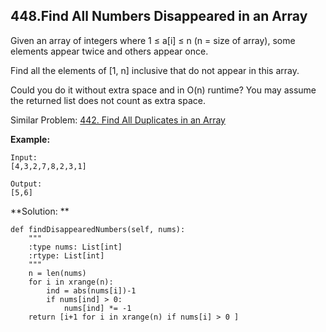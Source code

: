 ## 448.Find All Numbers Disappeared in an Array

Given an array of integers where 1 ≤ a[i] ≤ n (n = size of array), some elements appear twice and others appear once.

Find all the elements of [1, n] inclusive that do not appear in this array.

Could you do it without extra space and in O(n) runtime? You may assume the returned list does not count as extra space.

Similar Problem: [442. Find All Duplicates in an Array](https://ianna1009.gitbooks.io/leectcode-solution/content/442find_all_duplicates_in_an_array.html)

**Example:**

    Input:
    [4,3,2,7,8,2,3,1]

    Output:
    [5,6]
    
**Solution: **

    def findDisappearedNumbers(self, nums):
        """
        :type nums: List[int]
        :rtype: List[int]
        """
        n = len(nums)
        for i in xrange(n):
            ind = abs(nums[i])-1
            if nums[ind] > 0:
                nums[ind] *= -1
        return [i+1 for i in xrange(n) if nums[i] > 0 ]
        
    
